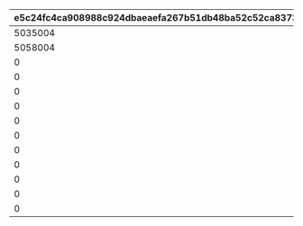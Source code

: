 |e5c24fc4ca908988c924dbaeaefa267b51db48ba52c52ca837330605e3995acc|e4044ab30ebde7f84b814602ff68c1157987ab942b803c2b653150d3fc2d8922|c418560deb1c7117af72c968bf91fe158b2431d4c90ad44e21aba8efadcd7a1d|ac4eed5507f4d3baf6fb2f247db69ffc46f4fc73e7d6c48b89cdefcc8a665f9d|0eef8f8463ea531cbcd4abf1447995e8e57558e518635daf4804ab5d272d9a95|6b2fea5acae38079c3c5cbc0bc56eb66810ecd1169ea885d6b90d1ee7a7be50b|
| --- | --- | --- | --- | --- | --- |
|5035004|0|0|10036|5035005|0|
|5058004|0|0|10059|5058005|0|
|0|10062|10062115|10063|0|1006201|
|0|10084|10084115|10085|0|1008401|
|0|10086|10086115|10087|0|1008601|
|0|10110|10110115|10111|0|1011001|
|0|10112|10112115|10113|0|1011201|
|0|10136|10136110|10137|0|1013601|
|0|10138|10138115|10139|0|1013801|
|0|10164|10164110|10165|0|1016401|
|0|20033|20033115|20034|0|2003301|
|0|20046|20046115|20047|0|2004601|
|0|20059|20059115|20060|0|2005901|